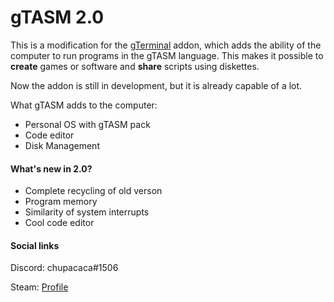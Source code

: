 # gTASM 2.0

This is a modification for the [gTerminal](https://steamcommunity.com/sharedfiles/filedetails/?id=109810455) addon, which adds the ability of the computer to run programs in the gTASM language. This makes it possible to **create** games or software and **share** scripts using diskettes.

Now the addon is still in development, but it is already capable of a lot.

What gTASM adds to the computer:
+ Personal OS with gTASM pack
+ Сode editor
+ Disk Management

#### What's new in 2.0?
+ Complete recycling of old verson
+ Program memory
+ Similarity of system interrupts
+ Cool code editor


#### Social links
Discord: chupacaca#1506

Steam: [Profile](https://steamcommunity.com/profiles/76561198086726651/)

